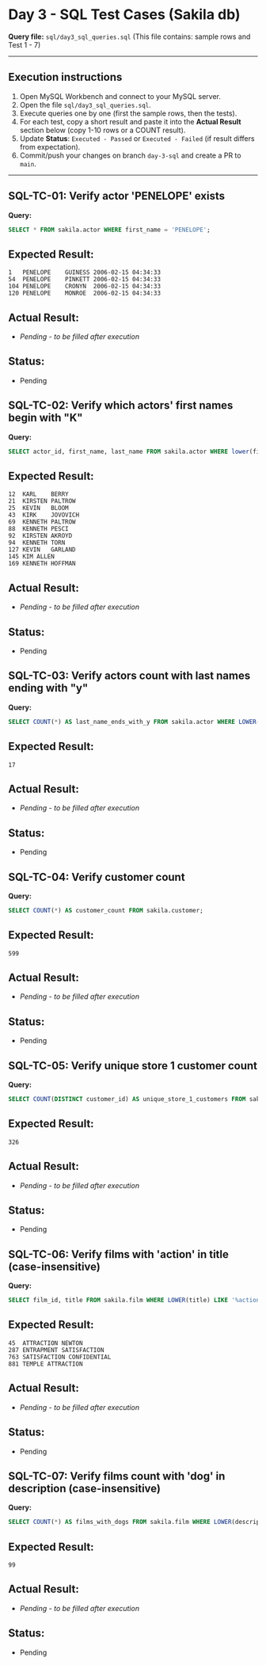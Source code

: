 # Day 3 - SQL Test Cases (Sakila db)

**Query file:** `sql/day3_sql_queries.sql`
(This file contains: sample rows and Test 1 - 7)

---

## Execution instructions
1. Open MySQL Workbench and connect to your MySQL server.
2. Open the file `sql/day3_sql_queries.sql`.
3. Execute queries one by one (first the sample rows, then the tests).
4. For each test, copy a short result and paste it into the **Actual Result** section below (copy 1-10 rows or a COUNT result).
5. Update **Status**: `Executed - Passed` or `Executed - Failed` (if result differs from expectation).
6. Commit/push your changes on branch `day-3-sql` and create a PR to `main`.

---

## SQL-TC-01: Verify actor 'PENELOPE' exists
**Query:**
```sql
SELECT * FROM sakila.actor WHERE first_name = 'PENELOPE';
```

## Expected Result:
```text
1	PENELOPE	GUINESS	2006-02-15 04:34:33
54	PENELOPE	PINKETT	2006-02-15 04:34:33
104	PENELOPE	CRONYN	2006-02-15 04:34:33
120	PENELOPE	MONROE	2006-02-15 04:34:33
```

## Actual Result:
- _Pending - to be filled after execution_

## Status:
- Pending

## SQL-TC-02: Verify which actors' first names begin with "K"
**Query:**
```sql
SELECT actor_id, first_name, last_name FROM sakila.actor WHERE lower(first_name) LIKE 'k%';
```

## Expected Result:
```text
12	KARL	BERRY
21	KIRSTEN	PALTROW
25	KEVIN	BLOOM
43	KIRK	JOVOVICH
69	KENNETH	PALTROW
88	KENNETH	PESCI
92	KIRSTEN	AKROYD
94	KENNETH	TORN
127	KEVIN	GARLAND
145	KIM	ALLEN
169	KENNETH	HOFFMAN
```

## Actual Result:
- _Pending - to be filled after execution_

## Status:
- Pending

## SQL-TC-03: Verify actors count with last names ending with "y"
**Query:**
```sql
SELECT COUNT(*) AS last_name_ends_with_y FROM sakila.actor WHERE LOWER(last_name) LIKE '%y';
```

## Expected Result:
```text
17
```

## Actual Result:
- _Pending - to be filled after execution_

## Status:
- Pending

## SQL-TC-04: Verify customer count
**Query:**
```sql
SELECT COUNT(*) AS customer_count FROM sakila.customer;
```

## Expected Result:
```text
599
```

## Actual Result:
- _Pending - to be filled after execution_

## Status:
- Pending

## SQL-TC-05: Verify unique store 1 customer count
**Query:**
```sql
SELECT COUNT(DISTINCT customer_id) AS unique_store_1_customers FROM sakila.customer WHERE store_id = 1;
```

## Expected Result:
```text
326
```

## Actual Result:
- _Pending - to be filled after execution_

## Status:
- Pending

## SQL-TC-06: Verify films with 'action' in title (case-insensitive)
**Query:**
```sql
SELECT film_id, title FROM sakila.film WHERE LOWER(title) LIKE '%action%';
```

## Expected Result:
```text
45	ATTRACTION NEWTON
287	ENTRAPMENT SATISFACTION
763	SATISFACTION CONFIDENTIAL
881	TEMPLE ATTRACTION
```

## Actual Result:
- _Pending - to be filled after execution_

## Status:
- Pending

## SQL-TC-07: Verify films count with 'dog' in description (case-insensitive)
**Query:**
```sql
SELECT COUNT(*) AS films_with_dogs FROM sakila.film WHERE LOWER(description) LIKE '%dog%';
```

## Expected Result:
```text
99
```

## Actual Result:
- _Pending - to be filled after execution_

## Status:
- Pending